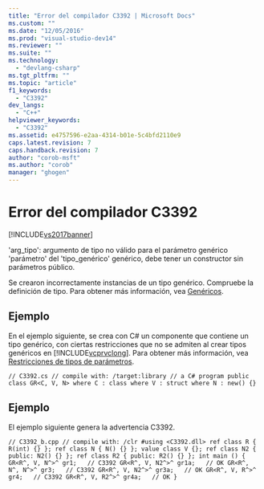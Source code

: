 ```yaml
---
title: "Error del compilador C3392 | Microsoft Docs"
ms.custom: ""
ms.date: "12/05/2016"
ms.prod: "visual-studio-dev14"
ms.reviewer: ""
ms.suite: ""
ms.technology: 
  - "devlang-csharp"
ms.tgt_pltfrm: ""
ms.topic: "article"
f1_keywords: 
  - "C3392"
dev_langs: 
  - "C++"
helpviewer_keywords: 
  - "C3392"
ms.assetid: e4757596-e2aa-4314-b01e-5c4bfd2110e9
caps.latest.revision: 7
caps.handback.revision: 7
author: "corob-msft"
ms.author: "corob"
manager: "ghogen"
---
```

# Error del compilador C3392
[!INCLUDE[vs2017banner](../../assembler/inline/includes/vs2017banner.md)]

'arg\_tipo': argumento de tipo no válido para el parámetro genérico 'parámetro' del 'tipo\_genérico' genérico, debe tener un constructor sin parámetros público.  
  
 Se crearon incorrectamente instancias de un tipo genérico.  Compruebe la definición de tipo.  Para obtener más información, vea [Genéricos](../../windows/generics-cpp-component-extensions.md).  
  
## Ejemplo  
 En el ejemplo siguiente, se crea con C\# un componente que contiene un tipo genérico, con ciertas restricciones que no se admiten al crear tipos genéricos en [!INCLUDE[vcprvclong](../../error-messages/compiler-errors-2/includes/vcprvclong_md.md)]. Para obtener más información, vea [Restricciones de tipos de parámetros](../Topic/Constraints%20on%20Type%20Parameters%20\(C%23%20Programming%20Guide\).md).  
  
```  
// C3392.cs // compile with: /target:library // a C# program public class GR<C, V, N> where C : class where V : struct where N : new() {}  
```  
  
## Ejemplo  
 El ejemplo siguiente genera la advertencia C3392.  
  
```  
// C3392_b.cpp // compile with: /clr #using <C3392.dll> ref class R { R(int) {} }; ref class N { N() {} }; value class V {}; ref class N2 { public: N2() {} }; ref class R2 { public: R2() {} }; int main () { GR<R^, V, N^>^ gr1;   // C3392 GR<R^, V, N2^>^ gr1a;   // OK GR<R^, N^, N^>^ gr3;   // C3392 GR<R^, V, N2^>^ gr3a;   // OK GR<R^, V, R^>^ gr4;   // C3392 GR<R^, V, R2^>^ gr4a;   // OK }  
```